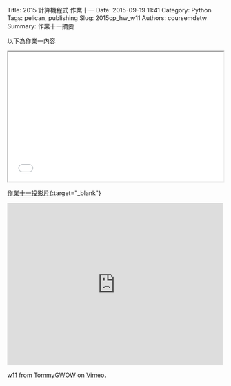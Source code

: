 Title: 2015 計算機程式 作業十一
Date: 2015-09-19 11:41
Category: Python
Tags: pelican, publishing
Slug: 2015cp_hw_w11
Authors: coursemdetw
Summary: 作業十一摘要

以下為作業一內容

<iframe src="40423128_cp_w11_p.html" width="500" height="300"></iframe>

[作業十一投影片](40423128_cp_w11_p.html){:target="_blank"}


<iframe src="https://player.vimeo.com/video/147736206" width="500" height="375" frameborder="0" webkitallowfullscreen mozallowfullscreen allowfullscreen></iframe> <p><a href="https://vimeo.com/147736206">w11</a> from <a href="https://vimeo.com/user45109608">TommyGWOW</a> on <a href="https://vimeo.com">Vimeo</a>.</p>